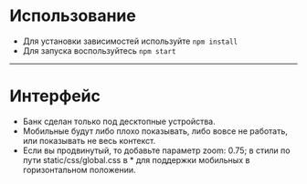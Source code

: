 # Использование
- Для установки зависимостей используйте ```npm install```
- Для запуска воспользуйтесь ```npm start```

---

# Интерфейс
- Банк сделан только под десктопные устройства.
- Мобильные будут либо плохо показывать, либо вовсе не работать, или показывать не весь контекст.
- Если вы продвинутый, то добавьте параметр zoom: 0.75; в стили по пути static/css/global.css в * для поддержки мобильных в горизонтальном положении.
